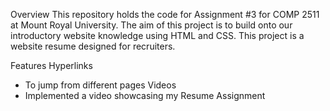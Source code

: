 Overview
This repository holds the code for Assignment #3 for COMP 2511 at Mount Royal University. The aim of this project is to build 
onto our introductory website knowledge using HTML and CSS.
This project is a website resume designed for recruiters. 

Features
Hyperlinks
- To jump from different pages
Videos
- Implemented a video showcasing my Resume Assignment
